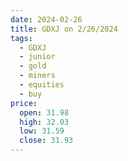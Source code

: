```yaml
---
date: 2024-02-26
title: GDXJ on 2/26/2024
tags: 
  - GDXJ
  - junior
  - gold
  - miners
  - equities
  - buy
price:
  open: 31.98
  high: 32.03
  low: 31.59
  close: 31.93
---
```

<div class="post">
<snapshot-grid 
    :reports="['2024/02/23/CTA/GDXJ', '2024/02/26/CTA/GDXJ', '2024/02/26/MTP/GDXJ']"
    chart="2024/02/26/Chart/GDXJ"
/>
<p>

</p>
<p>

</p>
</div>
